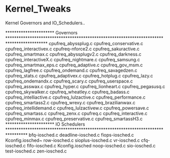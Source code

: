 # Kernel_Tweaks
Kernel Governors and IO_Schedulers..

********************** Governors     ******************************************************************************************
cpufreq_abyssplug.c     cpufreq_conservative.c   cpufreq_interactivex.c  cpufreq-nforce2.c       cpufreq_sakuractive.c  cpufreq_smartmax.c
cpufreq_abyssplugv2.c   cpufreq_darkness.c       cpufreq_interactiveX.c  cpufreq_nightmare.c     cpufreq_samsung.c      cpufreq_smartmax_eps.c
cpufreq_adaptive.c      cpufreq_gov_msm.c        cpufreq_lagfree.c       cpufreq_ondemand.c      cpufreq_savagedzen.c   cpufreq_stats.c
cpufreq_adaptivex.c     cpufreq_hotplug.c        cpufreq_lazy.c          cpufreq_ondemandx.c     cpufreq_scary.c        cpufreq_userspace.c
cpufreq_asswax.c        cpufreq_hyper.c          cpufreq_lionheart.c     cpufreq_pegasusq.c      cpufreq_skywalker.c    cpufreq_wheatley.c
cpufreq_badass.c        cpufreq_intelliactive.c  cpufreq_lulzactive.c    cpufreq_performance.c   cpufreq_smartass2.c    cpufreq_wrexy.c
cpufreq_brazilianwax.c  cpufreq_intellidemand.c  cpufreq_lulzactivew.c   cpufreq_powersave.c     cpufreq_smartass.c     cpufreq_zenx.c
cpufreq.c               cpufreq_interactive.c    cpufreq_minmax.c        cpufreq_preservative.c  cpufreq_smartassH3.c
********************** IO Schedulers *********************************************************************************
bfq-iosched.c  deadline-iosched.c  fiops-iosched.c  Kconfig.iosched~  row-iosched.c  sioplus-iosched.c  vr-iosched.c
cfq-iosched.c  fifo-iosched.c      Kconfig.iosched  noop-iosched.c    sio-iosched.c  test-iosched.c     zen-iosched.c
